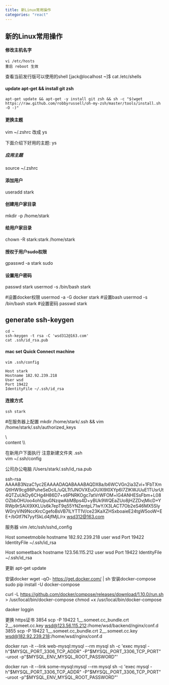 ```yaml
---
title: 新Linux常用操作
categories: "react"
---
```



## 新的Linux常用操作

#### 修改主机名字
```
vi /etc/hosts
重启 reboot 生效
```
查看当前发行版可以使用的shell
[jack@localhost ~]$ cat /etc/shells 

#### update apt-get && install git zsh
```
apt-get update && apt-get -y install git zsh && sh -c "$(wget https://raw.github.com/robbyrussell/oh-my-zsh/master/tools/install.sh -O -)"
```

#### 更换主题

vim ~/.zshrc
改成 ys

下面介绍下好用的主题: ys
##### 应用主题
source ~/.zshrc

#### 添加用户
useradd stark
#### 创建用户家目录
mkdir -p /home/stark
#### 给用户家目录
chown -R stark:stark /home/stark
#### 授权于用户sudo权限
gpasswd -a stark sudo
#### 设置用户密码
passwd stark
usermod -s /bin/bash stark

#设置docker权限
usermod -a -G docker stark
#设置bash
usermod -s /bin/bash stark
#设置密码
passwd stark

## generate ssh-keygen
```
cd ~
ssh-keygen -t rsa -C 'wsd312@163.com'
cat .ssh/id_rsa.pub
```

#### mac set Quick Connect machine
```
vim .ssh/config

Host stark
Hostname 182.92.239.218
User wsd
Port 19422
IdentityFile ~/.ssh/id_rsa
```
#### 连接方式
```
ssh stark
```

#在服务器上配置
mkdir /home/stark/.ssh && vim /home/stark/.ssh/authorized_keys

\\\
content
\\\


在新用户下面执行
注意新建文件夹 .ssh  
vim ~/.ssh/config 

公司办公电脑 /Users/stark/.ssh/id_rsa.pub

ssh-rsa AAAAB3NzaC1yc2EAAAADAQABAAABAQDX8a/b6WCVGn2ia3Zvi+1FbTXmQtlHW9cg98PuheSeDclL/uQLTt1JNOVXEuOUXI9l0XYp6I7ZlKWJUuE1TUsrUt4QTZuUkDy6CHg4H86D7+s6PNRKOgc7atVrWFOM+lG4ANHESsFbm+L08OZbbOHUoo4ohUpuGNzqwAbMBps4D+yBUk9WQEaZUo8jHZZDvjMicD+YRWp9rSAiX9XKLUs6k7epT9q55YNZentpL71wY/X3LACT7Ob2eS46MX5SIyW0ryVIN9NccKrcCgefoBsVB7lLYTT1V/ce23KaXZHSxboaieE24tgW5ooW+EE+/bGtf7N7yyfSkLd4jfMjL/rx wsd312@163.com

服务器
vim /etc/ssh/sshd_config

Host someetmobile
        hostname 182.92.239.218
        user wsd
        Port 19422
        IdentityFile ~/.ssh/id_rsa

Host someetback
        hostname 123.56.115.212
        user wsd
        Port 19422
        IdentityFile ~/.ssh/id_rsa


更新
apt-get update

安装docker
 wget -qO- https://get.docker.com/ | sh
 安装docker-compose
 sudo pip install -U docker-compose
 
curl -L https://github.com/docker/compose/releases/download/1.10.0/run.sh > /usr/local/bin/docker-compose
 chmod +x /usr/local/bin/docker-compose
 
 daoker loggin
 
 更换 https证书
  3854  scp -P 19422 1__.someet.cc_bundle.crt 2__.someet.cc.key wsd@123.56.115.212:/home/wsd/backend/nginx/conf.d
 3855  scp -P 19422 1__.someet.cc_bundle.crt 2__.someet.cc.key wsd@182.92.239.218:/home/wsd/nginx/conf.d
 
 docker run -it --link web-mysql:mysql --rm mysql sh -c 'exec mysql -h"$MYSQL_PORT_3306_TCP_ADDR" -P"$MYSQL_PORT_3306_TCP_PORT" -uroot -p"$MYSQL_ENV_MYSQL_ROOT_PASSWORD"'
 
  docker run -it --link some-mysql:mysql --rm mysql sh -c 'exec mysql -h"$MYSQL_PORT_3306_TCP_ADDR" -P"$MYSQL_PORT_3306_TCP_PORT" -uroot -p"$MYSQL_ENV_MYSQL_ROOT_PASSWORD"'
